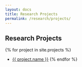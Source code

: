 ```yaml
---
layout: docs
title: Research Projects
permalink: /research/projects/
---
```

## Research Projects
{% for project in site.projects %}
- [{{ project.name }}]({{project.url}})
{% endfor %}